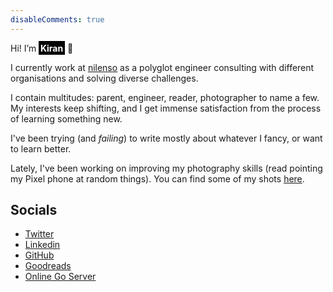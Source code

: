 ```yaml
---
disableComments: true
---
```


Hi! I’m <strong style="background: black; color: white;padding: 0.2em;">Kiran</strong> 👋

I currently work at [nilenso](https://nilenso.com/) as a polyglot engineer consulting with different organisations and solving diverse challenges.

I contain multitudes: parent, engineer, reader, photographer to name a few. My interests keep shifting, and I get immense satisfaction from the process of learning something new.

I've been trying (and _failing_) to write mostly about whatever I fancy, or want to learn better.

Lately, I've been working on improving my photography skills (read pointing my Pixel phone at random things). You can find some of my shots [here](https://photos.app.goo.gl/pmsJpH4YEvRXM9Zu7).

Socials
--
- [Twitter](https://twitter.com/kirang89)
- [Linkedin](https://www.linkedin.com/in/kirang89/)
- [GitHub](https://github.com/kirang89)
- [Goodreads](https://www.goodreads.com/user/show/24562454-kiran-gangadharan)
- [Online Go Server](https://online-go.com/player/501498/)

